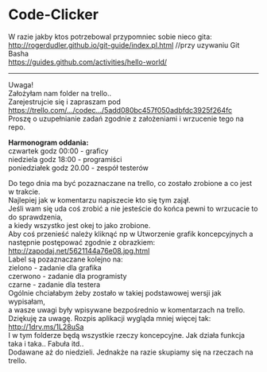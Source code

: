 # Code-Clicker

W razie jakby ktos potrzebowal przypomniec sobie nieco gita:<br />
http://rogerdudler.github.io/git-guide/index.pl.html         //przy uzywaniu Git Basha<br />
https://guides.github.com/activities/hello-world/<br />
  
--------------------------------------------------  
  
Uwaga!  
Założyłam nam folder na trello..  
Zarejestrujcie się i zapraszam pod https://trello.com/…/codec…/5add080bc457f050adbfdc3925f264fc  
Proszę o uzupełnianie zadań zgodnie z założeniami i wrzucenie tego na repo.  
  
**Harmonogram oddania:**  
czwartek godz 00:00 - graficy  
niedziela godz 18:00 - programiści  
poniedziałek godz 20.00 - zespół testerów  
  
Do tego dnia ma być pozaznaczane na trello, co zostało zrobione a co jest w trakcie.  
Najlepiej jak w komentarzu napiszecie kto się tym zajął.  
Jeśli wam się uda coś zrobić a nie jesteście do końca pewni to wrzucacie to do sprawdzenia,  
a kiedy wszystko jest okej to jako zrobione.  
Aby coś przenieść należy kliknąć np w Utworzenie grafik koncepcyjnych a następnie postępować zgodnie z obrazkiem:   http://zapodaj.net/5621144a76e08.jpg.html  
Label są pozaznaczane kolejno na:  
zielono - zadanie dla grafika  
czerwono - zadanie dla programisty  
czarne - zadanie dla testera  
Ogólnie chciałabym żeby zostało w takiej podstawowej wersji jak wypisałam,  
a wasze uwagi były wpisywane bezpośrednio w komentarzach na trello.  
Dziękuję za uwagę. Rozpis aplikacji wygląda mniej więcej tak: http://1drv.ms/1L28uSa  
I w tym folderze będą wszystkie rzeczy koncepcyjne. Jak działa funkcja taka i taka.. Fabuła itd..   
Dodawane aż do niedzieli. Jednakże na razie skupiamy się na rzeczach na trello.  
